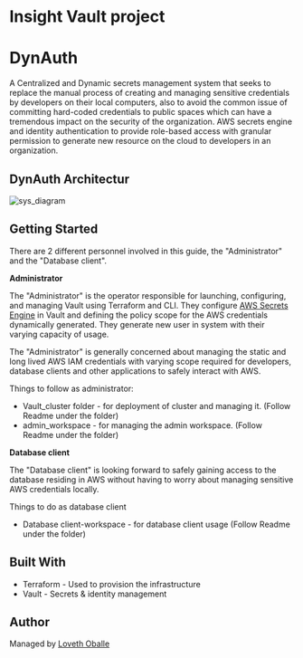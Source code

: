# Insight Vault project

# DynAuth
A Centralized and Dynamic secrets management system that seeks to replace the manual process of creating and managing sensitive credentials by developers on their local computers, also to avoid the common issue of committing hard-coded credentials to public spaces which can have a tremendous impact on the security of the organization. AWS secrets engine and identity authentication to provide role-based access with granular permission to generate new resource on the cloud to developers in an organization.

## DynAuth Architectur
 
![sys_diagram](../snapshots/piv_diag.png)

## Getting Started

There are 2 different personnel involved in this guide, the "Administrator" and the "Database client". 

**Administrator**

The "Administrator" is the operator responsible for launching, configuring, and managing Vault using Terraform and CLI. They configure [AWS Secrets Engine](https://www.vaultproject.io/docs/secrets/aws/index.html) in Vault and defining the policy scope for the AWS credentials dynamically generated. They generate new user in system with their varying capacity of usage.

The "Administrator" is generally concerned about managing the static and long lived AWS IAM credentials with varying scope required for developers, database clients and other applications to safely interact with AWS.

Things to follow as administrator:



* Vault_cluster folder - for deployment of cluster and managing it. (Follow Readme under the folder)
* admin_workspace - for managing the admin workspace. (Follow Readme under the folder)

**Database client**

The "Database client" is looking forward to safely gaining access to the database residing in AWS without having to worry about managing sensitive AWS credentials locally.

Things to do as database client
* Database client-workspace - for database client usage (Follow Readme under the folder)

## Built With

* Terraform - Used to provision the infrastructure
* Vault - Secrets & identity management


## Author

Managed by [Loveth Oballe](https://github.com/oballe1)
